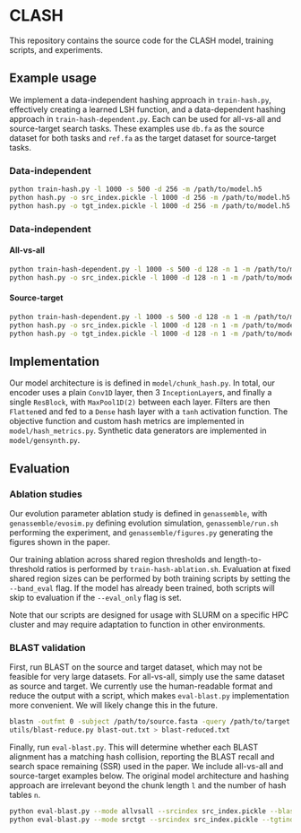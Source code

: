 # CLASH
This repository contains the source code for the CLASH model, training scripts, and experiments.

## Example usage
We implement a data-independent hashing approach in `train-hash.py`, effectively creating a learned LSH function, and a data-dependent hashing approach in `train-hash-dependent.py`. Each can be used for all-vs-all and source-target search tasks. These examples use `db.fa` as the source dataset for both tasks and `ref.fa` as the target dataset for source-target tasks.

### Data-independent
```bash
python train-hash.py -l 1000 -s 500 -d 256 -m /path/to/model.h5
python hash.py -o src_index.pickle -l 1000 -d 256 -m /path/to/model.h5 -i db.fa
python hash.py -o tgt_index.pickle -l 1000 -d 256 -m /path/to/model.h5 -i ref.fa # source-target only
```
### Data-independent

#### All-vs-all
```bash
python train-hash-dependent.py -l 1000 -s 500 -d 128 -n 1 -m /path/to/model.h5 -t db.fa
python hash.py -o src_index.pickle -l 1000 -d 128 -n 1 -m /path/to/model.h5 -i db.fa
```
#### Source-target
```bash
python train-hash-dependent.py -l 1000 -s 500 -d 128 -n 1 -m /path/to/model.h5 -t ref.fa
python hash.py -o src_index.pickle -l 1000 -d 128 -n 1 -m /path/to/model.h5 -i db.fa
python hash.py -o tgt_index.pickle -l 1000 -d 128 -n 1 -m /path/to/model.h5 -i ref.fa
```

## Implementation
Our model architecture is is defined in `model/chunk_hash.py`. In total, our encoder uses a plain `Conv1D` layer, then 3 `InceptionLayer`s, and finally a single `ResBlock`, with `MaxPool1D(2)` between each layer. Filters are then `Flatten`ed and fed to a `Dense` hash layer with a `tanh` activation function. The objective function and custom hash metrics are implemented in `model/hash_metrics.py`. Synthetic data generators are implemented in `model/gensynth.py`. 

## Evaluation

### Ablation studies
Our evolution parameter ablation study is defined in `genassemble`, with `genassemble/evosim.py` defining evolution simulation, `genassemble/run.sh` performing the experiment, and `genassemble/figures.py` generating the figures shown in the paper.

Our training ablation across shared region thresholds and length-to-threshold ratios is performed by `train-hash-ablation.sh`. Evaluation at fixed shared region sizes can be performed by both training scripts by setting the `--band_eval` flag. If the model has already been trained, both scripts will skip to evaluation if the `--eval_only` flag is set.

Note that our scripts are designed for usage with SLURM on a specific HPC cluster and may require adaptation to function in other environments.

### BLAST validation
First, run BLAST on the source and target dataset, which may not be feasible for very large datasets. For all-vs-all, simply use the same dataset as source and target. We currently use the human-readable format and reduce the output with a script, which makes `eval-blast.py` implementation more convenient. We will likely change this in the future.
```bash
blastn -outfmt 0 -subject /path/to/source.fasta -query /path/to/target.fasta > blast-out.txt
utils/blast-reduce.py blast-out.txt > blast-reduced.txt
```

Finally, run `eval-blast.py`. This will determine whether each BLAST alignment has a matching hash collision, reporting the BLAST recall and search space remaining (SSR) used in the paper. We include all-vs-all and source-target examples below. The original model architecture and hashing approach are irrelevant beyond the chunk length `l` and the number of hash tables `n`.
```bash
python eval-blast.py --mode allvsall --srcindex src_index.pickle --blast blast-reduced.txt -n 8 -l 1000
python eval-blast.py --mode srctgt --srcindex src_index.pickle --tgtindex tgt_index.pickle --blast blast-reduced.txt -n 1 -l 1000
```
